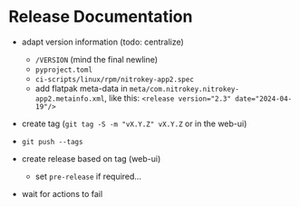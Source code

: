 # Release Documentation

* adapt version information (todo: centralize)

  * `/VERSION` (mind the final newline)
  * `pyproject.toml` 
  * `ci-scripts/linux/rpm/nitrokey-app2.spec` 
  * add flatpak meta-data in `meta/com.nitrokey.nitrokey-app2.metainfo.xml`, like this: `<release version="2.3" date="2024-04-19"/>`


* create tag (`git tag -S -m "vX.Y.Z" vX.Y.Z` or in the web-ui)

* `git push --tags`

* create release based on tag (web-ui)

  * set `pre-release` if required...

* wait for actions to fail
